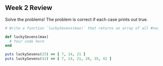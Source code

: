 ## Week 2 Review

Solve the problems! The problem is correct if each case prints out true.

```ruby
# Write a function `luckySevens(max)` that returns an array of all #numbers up to max (inclusive) that are divisible by 7.

def luckySevens(max)
  # Your code here
end

puts luckySevens(25) == [ 7, 14, 21 ]
puts luckySevens(42) == [ 7, 14, 21, 28, 35, 42 ]
```
